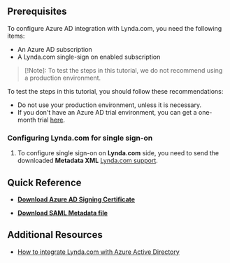 ## Prerequisites

To configure Azure AD integration with Lynda.com, you need the following items:

- An Azure AD subscription
- A Lynda.com single-sign on enabled subscription

> [!Note]:
> To test the steps in this tutorial, we do not recommend using a production environment.

To test the steps in this tutorial, you should follow these recommendations:

- Do not use your production environment, unless it is necessary.
- If you don't have an Azure AD trial environment, you can get a one-month trial [here](https://azure.microsoft.com/pricing/free-trial/).

### Configuring Lynda.com for single sign-on

1. To configure single sign-on on **Lynda.com** side, you need to send the downloaded **Metadata XML** [Lynda.com support](https://www.linkedin.com/help/lynda/ask).

## Quick Reference

* **[Download Azure AD Signing Certificate](%metadata:CertificateDownloadRawUrl%)**

* **[Download SAML Metadata file](%metadata:metadataDownloadUrl%)**

## Additional Resources

* [How to integrate Lynda.com with Azure Active Directory](active-directory-saas-lynda.com-tutorial.md)